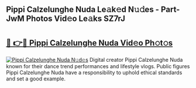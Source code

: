 ## Pippi Calzelunghe Nuda Le𝚊k𝚎d N𝚞𝚍es - Part-JwM Photos Vid𝚎o Le𝚊ks SZ7rJ

# <h2><a href="http://fbf9moq.evod.top/?m=Pippi+Calzelunghe+Nuda">🔗 👉🔴 Pippi Calzelunghe Nuda Vid𝚎o Ph𝚘t𝚘s</a></h2>

[![Pippi Calzelunghe Nuda N𝚞d𝚎s](https://i.imgur.com/8V9OHl7.gif)](http://fbf9moq.evod.top/?m=Pippi+Calzelunghe+Nuda)
Digital creator Pippi Calzelunghe Nuda known for their dance trend performances and lifestyle vlogs. Public figures Pippi Calzelunghe Nuda have a responsibility to uphold ethical standards and set a good example. 
